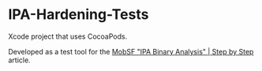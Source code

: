 # IPA-Hardening-Tests
Xcode project that uses CocoaPods.

Developed as a test tool for the [MobSF "IPA Binary Analysis" | Step by Step](https://inesmartins.github.io/mobsf-ipa-binary-analysis-step-by-step/index.html) article.
